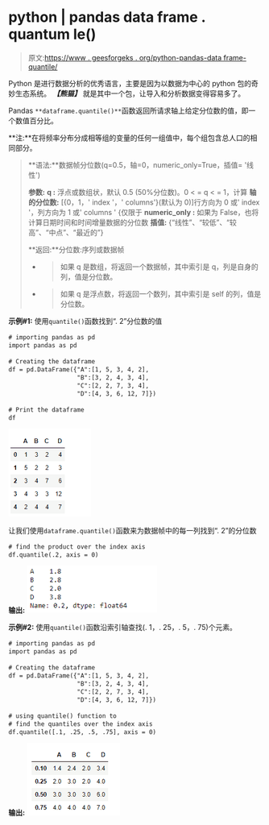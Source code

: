 # python | pandas data frame . quantum le()

> 原文:[https://www . geesforgeks . org/python-pandas-data frame-quantile/](https://www.geeksforgeeks.org/python-pandas-dataframe-quantile/)

Python 是进行数据分析的优秀语言，主要是因为以数据为中心的 python 包的奇妙生态系统。 ***【熊猫】*** 就是其中一个包，让导入和分析数据变得容易多了。

Pandas `**dataframe.quantile()**`函数返回所请求轴上给定分位数的值，即一个数值百分比。

**注:**在将频率分布分成相等组的变量的任何一组值中，每个组包含总人口的相同部分。

> **语法:**数据帧分位数(q=0.5，轴=0，numeric_only=True，插值= '线性')
> 
> **参数:**
> **q :** 浮点或数组状，默认 0.5 (50%分位数)。0 < = q < = 1，计算
> **轴的分位数:** [{0，1，' index '，' columns'}(默认为 0)]行方向为 0 或' index '，列方向为 1 或' columns ' {仅限于
> **numeric_only :** 如果为 False，也将计算日期时间和时间增量数据的分位数
> **插值:** {“线性”、“较低”、“较高”、“中点”、“最近的”}
> 
> **返回:**分位数:序列或数据帧
> - >如果 q 是数组，将返回一个数据帧，其中索引是 q，列是自身的列，值是分位数。
> - >如果 q 是浮点数，将返回一个数列，其中索引是 self 的列，值是分位数。

**示例#1:** 使用`quantile()`函数找到“. 2”分位数的值

```
# importing pandas as pd
import pandas as pd

# Creating the dataframe 
df = pd.DataFrame({"A":[1, 5, 3, 4, 2],
                   "B":[3, 2, 4, 3, 4],
                   "C":[2, 2, 7, 3, 4], 
                   "D":[4, 3, 6, 12, 7]})

# Print the dataframe
df
```

![](img/f81d9e7664bffaa4d6e99e24c210142e.png)

让我们使用`dataframe.quantile()`函数来为数据帧中的每一列找到“. 2”的分位数

```
# find the product over the index axis
df.quantile(.2, axis = 0)
```

**输出:**
![](img/a573662d0fd930252cb1398e357339cc.png)

**示例#2:** 使用`quantile()`函数沿索引轴查找(. 1，. 25，. 5，. 75)个元素。

```
# importing pandas as pd
import pandas as pd

# Creating the dataframe 
df = pd.DataFrame({"A":[1, 5, 3, 4, 2],
                   "B":[3, 2, 4, 3, 4],
                   "C":[2, 2, 7, 3, 4],
                   "D":[4, 3, 6, 12, 7]})

# using quantile() function to
# find the quantiles over the index axis
df.quantile([.1, .25, .5, .75], axis = 0)
```

**输出:**
![](img/4d1efb869fda77719bbfbb14f86269ec.png)